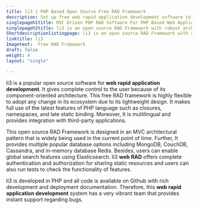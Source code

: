 ```yaml
---
title: li3 | PHP Based Open Source Free RAD Framework
description: Set up free web rapid application development software to build production ready applications. It offers rich documentation for development and deployment.
singlepageh1title: MVC Driven PHP RAD Software For PHP Based Web Applications
singlepageh2title: li3 is an open source RAD Framework with robust architecture. It supports MongoDB, CouchDB, Elasticsearch, PHP ActiveRecord, PSR-4, and many more.
Shortdescriptionlistingpage: li3 is an open source RAD Framework with robust architecture. It supports MongoDB, CouchDB, Elasticsearch, PHP ActiveRecord, PSR-4, and many more.
linktitle: li3
Imagetext:  Free RAD Framework
draft: false
weight: 4
layout: "single"

---
```


li3 is a popular open source software for **web rapid application development**. It gives complete control to the user because of its component-oriented architecture. This free RAD framework is highly flexible to adopt any change in its ecosystem due to its lightweight design. It makes full use of the latest features of PHP language such as closures, namespaces, and late static binding. Moreover, It is multilingual and provides integration with third-party applications.

This open source RAD Framework is designed in an MVC architectural pattern that is widely being used in the current point of time. Further, It provides multiple popular database options including MongoDB, CouchDB, Cassandra, and in-memory database Redis. Besides, users can enable global search features using Elasticsearch. li3 **web RAD** offers complete authentication and authorization for sharing static resources and users can also run tests to check the functionality of features.

li3 is developed in PHP and all code is available on Github with rich development and deployment documentation. Therefore, this **web rapid application development** system has a very vibrant team that provides instant support regarding bugs.